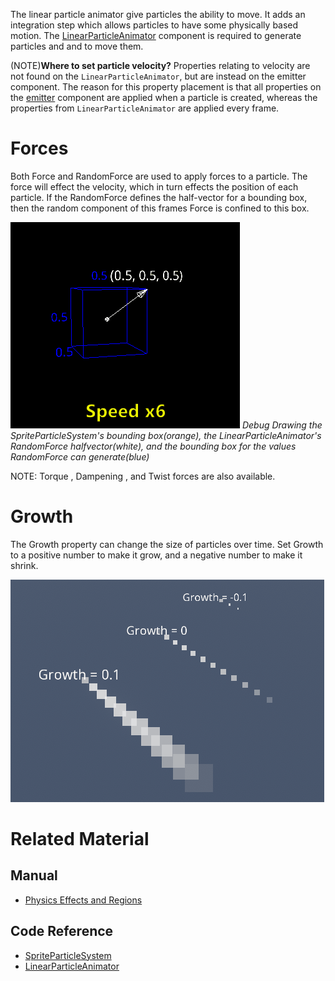The linear particle animator give particles the ability to move.  It adds an integration step which allows particles to have some physically based motion.  The [LinearParticleAnimator](https://github.com/ZilchEngine/ZilchDocs/blob/master/code_reference/class_reference/linearparticleanimator.markdown) component is required to generate particles and and to move them.

(NOTE)**Where to set particle velocity?** Properties relating to velocity are not found on the `LinearParticleAnimator`, but are instead on the emitter component.  The reason for this property placement is that all properties on the [emitter](https://github.com/ZilchEngine/ZilchDocs/blob/master/zero_editor_documentation/zeromanual/graphics/particles/emitters.markdown) component are applied when a particle is created, whereas the properties from `LinearParticleAnimator` are applied every frame.

 # Forces
Both Force  and RandomForce  are used to apply forces to a particle.  The force will effect the velocity, which in turn effects the position of each particle.  If the RandomForce  defines the half-vector for a bounding box, then the random component of this frames Force is confined to this box.



![ParticleSystems_RandomForceDiagram](https://raw.githubusercontent.com/ZilchEngine/ZilchFiles/master/doc_files/46934.gif) *Debug Drawing the SpriteParticleSystem's bounding box(orange), the LinearParticleAnimator's RandomForce  halfvector(white), and the bounding box for the values RandomForce  can generate(blue)*


NOTE: Torque , Dampening , and Twist  forces are also available.

 # Growth
The Growth  property can change the size of particles over time.  Set Growth  to a positive number to make it grow, and a negative number to make it shrink.



![ParticleSystems_Growth](https://raw.githubusercontent.com/ZilchEngine/ZilchFiles/master/doc_files/46666.gif)


 # Related Material
 ## Manual
- [Physics Effects and Regions](https://github.com/ZilchEngine/ZilchDocs/blob/master/zero_editor_documentation/zeromanual/physics/physicseffectsandregions.markdown)

 ## Code Reference
- [SpriteParticleSystem](https://github.com/ZilchEngine/ZilchDocs/blob/master/zero_editor_documentation/code_reference/class_reference/spriteparticlesystem.markdown)
- [LinearParticleAnimator](https://github.com/ZilchEngine/ZilchDocs/blob/master/code_reference/class_reference/linearparticleanimator.markdown) 

 